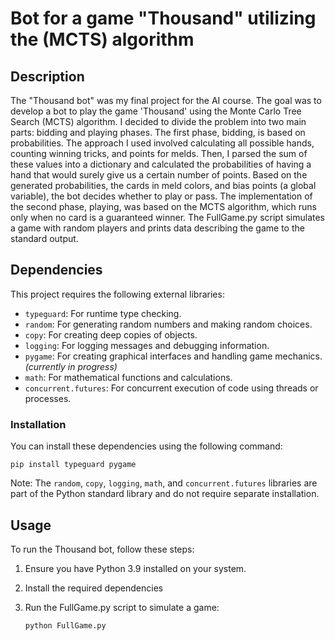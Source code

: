 # Bot for a game "Thousand" utilizing the (MCTS) algorithm
## Description 
The "Thousand bot" was my final project for the AI course. 
The goal was to develop a bot to play the game 'Thousand' using the Monte Carlo Tree Search (MCTS) algorithm.
I decided to divide the problem into two main parts: bidding and playing phases. The first phase, bidding, is based on probabilities.
The approach I used involved calculating all possible hands, counting winning tricks, and points for melds.
Then, I parsed the sum of these values into a dictionary and calculated the probabilities of having a hand that would surely give us a certain number of points.
Based on the generated probabilities, the cards in meld colors, and bias points (a global variable), the bot decides whether to play or pass.
The implementation of the second phase, playing, was based on the MCTS algorithm, which runs only when no card is a guaranteed winner.
The FullGame.py script simulates a game with random players and prints data describing the game to the standard output.
## Dependencies

This project requires the following external libraries:

- `typeguard`: For runtime type checking.
- `random`: For generating random numbers and making random choices.
- `copy`: For creating deep copies of objects.
- `logging`: For logging messages and debugging information.
- `pygame`: For creating graphical interfaces and handling game mechanics. *(currently in progress)*
- `math`: For mathematical functions and calculations.
- `concurrent.futures`: For concurrent execution of code using threads or processes.

### Installation

You can install these dependencies using the following command:

    pip install typeguard pygame

Note: The `random`, `copy`, `logging`, `math`, and `concurrent.futures` libraries are part of the Python standard library and do not require separate installation.
## Usage

To run the Thousand bot, follow these steps:

1. Ensure you have Python 3.9 installed on your system.
2. Install the required dependencies
3. Run the FullGame.py script to simulate a game:

    ```bash
    python FullGame.py
    ```
